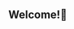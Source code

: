 ## Welcome!👻

<!--
-🧑‍💻   Currently a (non-trad) student studying computer science 
- Interested in gaining knowledge in all things, especially coding/compsci, philosophy, and anthropology
- Hobbies are sports, gaming, and movies
- Currently getting a refresher on C++ and Git/Github


-->
